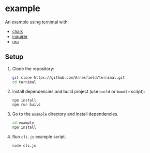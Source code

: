 # example

An example using [ternimal](https://www.npmjs.com/package/ternimal) with:

- [chalk](https://www.npmjs.com/package/chalk)
- [inquirer](https://www.npmjs.com/package/inquirer)
- [ora](https://www.npmjs.com/package/ora)

## Setup

1. Clone the repository:

   ```sh
   git clone https://github.com/Arnesfield/ternimal.git
   cd ternimal
   ```

2. Install dependencies and build project (use `build` or `bundle` script):

   ```sh
   npm install
   npm run build
   ```

3. Go to the `example` directory and install dependencies.

   ```sh
   cd example
   npm install
   ```

4. Run `cli.js` example script.

   ```sh
   node cli.js
   ```
